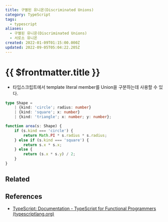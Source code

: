 ```yaml
---
title: 구별된 유니온(Discriminated Unions)
category: TypeScript
tags:
  - typescript
aliases:
  - 구별된 유니온(Discriminated Unions)
  - 서로소 유니온
created: 2022-01-09T01:15:00.000Z
updated: 2022-09-05T05:04:22.205Z
---
```


# {{ $frontmatter.title }}

- 타입스크립트에서 template literal member를 Union을 구분하는데 사용할 수 있다.

```ts
type Shape =
	| {kind: 'circle'; radius: number}
	| {kind: 'square'; x: number}
	| {kind: 'triangle'; x: number; y: number};

function area(s: Shape) {
	if (s.kind === 'circle') {
		return Math.PI * s.radius * s.radius;
	} else if (s.kind === 'square') {
		return s.x * s.x;
	} else {
		return (s.x * s.y) / 2;
	}
}
```

## Related

## References

- [TypeScript: Documentation - TypeScript for Functional Programmers (typescriptlang.org)](https://www.typescriptlang.org/docs/handbook/typescript-in-5-minutes-func.html#discriminated-unions)
